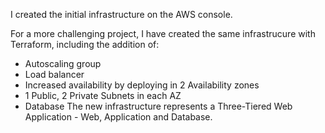I created the initial infrastructure on the AWS console.

For a more challenging project, I have created the same infrastrucure with Terraform, including the addition of:

- Autoscaling group
- Load balancer 
- Increased availability by deploying in 2 Availability zones
- 1 Public, 2 Private Subnets in each AZ
- Database
The new infrastructure represents a Three-Tiered Web Application - Web, Application and Database.
